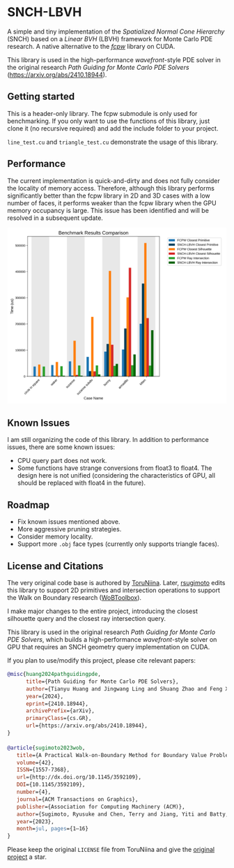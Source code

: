 # SNCH-LBVH

A simple and tiny implementation of the *Spatialized Normal Cone Hierarchy* (SNCH) based on a *Linear BVH* (LBVH) framework for Monte Carlo PDE research. A native alternative to the *[fcpw](https://github.com/rohan-sawhney/fcpw)* library on CUDA.

This library is used in the high-performance *wavefront*-style PDE solver in the original research *Path Guiding for Monte Carlo PDE Solvers* (https://arxiv.org/abs/2410.18944).

## Getting started

This is a header-only library. The fcpw submodule is only used for benchmarking. If you only want to use the functions of this library, just clone it (no recursive required) and add the include folder to your project.

`line_test.cu` and `triangle_test.cu` demonstrate the usage of this library.

## Performance

The current implementation is quick-and-dirty and does not fully consider the locality of memory access. Therefore, although this library performs significantly better than the fcpw library in 2D and 3D cases with a low number of faces, it performs weaker than the fcpw library when the GPU memory occupancy is large. This issue has been identified and will be resolved in a subsequent update.

![benchmark result](benchmark.png)

## Known Issues

I am still organizing the code of this library. In addition to performance issues, there are some known issues:

* CPU query part does not work.
* Some functions have strange conversions from float3 to float4. The design here is not unified (considering the characteristics of GPU, all should be replaced with float4 in the future).

## Roadmap

* Fix known issues mentioned above.
* More aggressive pruning strategies.
* Consider memory locality.
* Support more `.obj` face types (currently only supports triangle faces).

## License and Citations

The very original code base is authored by [ToruNiina](https://github.com/ToruNiina/lbvh). Later, [rsugimoto](https://github.com/rsugimoto/lbvh) edits this library to support 2D primitives and intersection operations to support the Walk on Boundary research ([WoBToolbox](https://github.com/rsugimoto/WoBToolbox)). 

I make major changes to the entire project, introducing the closest silhouette query and the closest ray intersection query.

This library is used in the original research *Path Guiding for Monte Carlo PDE Solvers*, which builds a high-performance *wavefront*-style solver on GPU that requires an SNCH geometry query implementation on CUDA.

If you plan to use/modify this project, please cite relevant papers:

```bibtex
@misc{huang2024pathguidingpde,
      title={Path Guiding for Monte Carlo PDE Solvers}, 
      author={Tianyu Huang and Jingwang Ling and Shuang Zhao and Feng Xu},
      year={2024},
      eprint={2410.18944},
      archivePrefix={arXiv},
      primaryClass={cs.GR},
      url={https://arxiv.org/abs/2410.18944}, 
}

@article{sugimoto2023wob,
   title={A Practical Walk-on-Boundary Method for Boundary Value Problems},
   volume={42},
   ISSN={1557-7368},
   url={http://dx.doi.org/10.1145/3592109},
   DOI={10.1145/3592109},
   number={4},
   journal={ACM Transactions on Graphics},
   publisher={Association for Computing Machinery (ACM)},
   author={Sugimoto, Ryusuke and Chen, Terry and Jiang, Yiti and Batty, Christopher and Hachisuka, Toshiya},
   year={2023},
   month=jul, pages={1–16}
}
```

Please keep the original `LICENSE` file from ToruNiina and give the [original project](https://github.com/ToruNiina/lbvh) a star.
